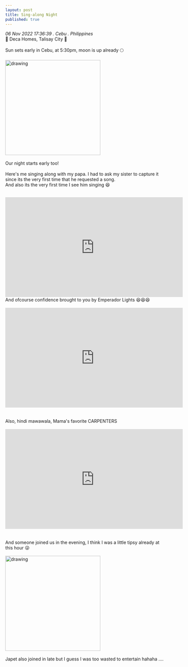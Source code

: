 ```yaml
---
layout: post
title: Sing-along Night
published: true
---
```

_06 Nov 2022 17:36:39 . Cebu . Philippines_
<br>
📍 Deca Homes, Talisay City 📍
<br>
<br>
Sun sets early in Cebu, at 5:30pm, moon is up already 🌕
<br>
<br>
<img src="https://drive.google.com/uc?export=view&id=1NMSiHdurYo5nH07rdKnGDplmoYeeSGt-" alt="drawing" width="300"/>
<br>
<br>
Our night starts early too!
<br>
<br>
Here's me singing along with my papa. I had to ask my sister to capture it since its the very first time that he requested a song.
<br>
And also its the very first time I see him singing 😆
<br>
<br>
<iframe width="560" height="315"
src="https://www.youtube.com/embed/nRfJzR3nj3o"
frameborder="0" 
allow="accelerometer; autoplay; encrypted-media; gyroscope; picture-in-picture" 
allowfullscreen></iframe>
<br>
And ofcourse confidence brought to you by Emperador Lights 😆😆😆
<br>
<br>
<iframe width="560" height="315"
src="https://www.youtube.com/embed/y6oijmEkm4M"
frameborder="0" 
allow="accelerometer; autoplay; encrypted-media; gyroscope; picture-in-picture" 
allowfullscreen></iframe>
<br>
<br>
<br>
Also, hindi mawawala, Mama's favorite CARPENTERS
<br>
<br>
<iframe width="560" height="315"
src="https://www.youtube.com/embed/yY1HKpIr9r4"
frameborder="0" 
allow="accelerometer; autoplay; encrypted-media; gyroscope; picture-in-picture" 
allowfullscreen></iframe>
<br>
<br>
<br>
And someone joined us in the evening, I think I was a little tipsy already at this hour 😜
<br>
<br>
<img src="https://drive.google.com/uc?export=view&id=1Ye3e7wpyr5D9D33ExCDwDi97fzKTmDBN" alt="drawing" width="300"/>
<br>
<br>
Japet also joined in late but I guess I was too wasted to entertain hahaha ....




